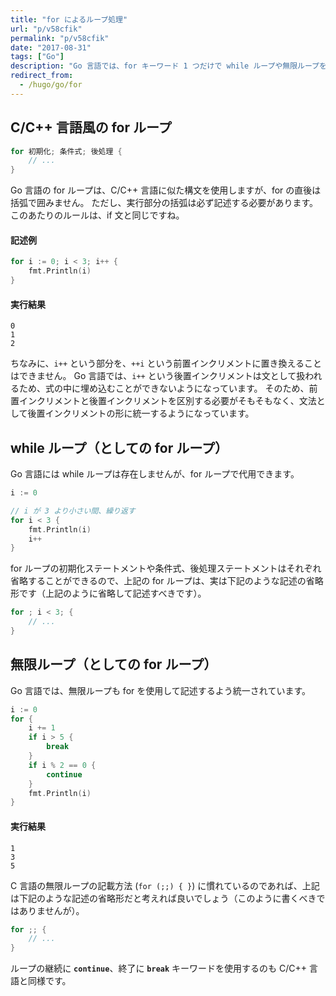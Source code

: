 ```yaml
---
title: "for によるループ処理"
url: "p/v58cfik"
permalink: "p/v58cfik"
date: "2017-08-31"
tags: ["Go"]
description: "Go 言語では、for キーワード 1 つだけで while ループや無限ループを表現することができます。"
redirect_from:
  - /hugo/go/for
---
```


C/C++ 言語風の for ループ
----

```go
for 初期化; 条件式; 後処理 {
	// ...
}
```

Go 言語の for ループは、C/C++ 言語に似た構文を使用しますが、for の直後は括弧で囲みません。
ただし、実行部分の括弧は必ず記述する必要があります。
このあたりのルールは、if 文と同じですね。

#### 記述例

```go
for i := 0; i < 3; i++ {
	fmt.Println(i)
}
```

#### 実行結果

```
0
1
2
```

ちなみに、`i++` という部分を、`++i` という前置インクリメントに置き換えることはできません。
Go 言語では、`i++` という後置インクリメントは文として扱われるため、式の中に埋め込むことができないようになっています。
そのため、前置インクリメントと後置インクリメントを区別する必要がそもそもなく、文法として後置インクリメントの形に統一するようになっています。


while ループ（としての for ループ）
----

Go 言語には while ループは存在しませんが、for ループで代用できます。

```go
i := 0

// i が 3 より小さい間、繰り返す
for i < 3 {
	fmt.Println(i)
	i++
}
```

for ループの初期化ステートメントや条件式、後処理ステートメントはそれぞれ省略することができるので、上記の for ループは、実は下記のような記述の省略形です（上記のように省略して記述すべきです）。

```go
for ; i < 3; {
	// ...
}
```


無限ループ（としての for ループ）
----

Go 言語では、無限ループも for を使用して記述するよう統一されています。

```go
i := 0
for {
	i += 1
	if i > 5 {
		break
	}
	if i % 2 == 0 {
		continue
	}
	fmt.Println(i)
}
```

#### 実行結果

```
1
3
5
```

C 言語の無限ループの記載方法 (`for (;;) { }`) に慣れているのであれば、上記は下記のような記述の省略形だと考えれば良いでしょう（このように書くべきではありませんが）。

```go
for ;; {
	// ...
}
```

ループの継続に __`continue`__、終了に __`break`__ キーワードを使用するのも C/C++ 言語と同様です。


